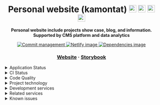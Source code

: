 <!-- Title section -->
<h1 align="center">
  Personal website (kamontat)

  <img src="https://simpleicons.org/icons/gatsby.svg" width="24px">
  <img src="https://simpleicons.org/icons/typescript.svg" width="24px">
  <img src="https://simpleicons.org/icons/jest.svg" width="24px">
  <img src="https://simpleicons.org/icons/microsoftedge.svg" width="24px">
</h1>

<!-- Description section -->
<p align="center">
  <strong>Personal website include projects show case, blog, and information. Supported by CMS platform and data analytics</strong>
</p>

<!-- Static badge setup -->
<p align="center">
  <a href="https://github.com/kamontat/gitgo">
    <img src="https://img.shields.io/badge/commit-gitgo-6DC1E8.svg" alt="Commit management" />
  </a>
  <a href="https://app.netlify.com/sites/kamontat/overview">
    <img src="https://img.shields.io/badge/deploy%20with-netlify-00C7B7.svg?logo=netlify&logoWidth=20" alt="Netlify image"/>
  </a>
  <a href="https://app.dependabot.com/accounts/kamontat/projects/168664">
    <img src="https://img.shields.io/badge/dependencies%20-dependabot-025E8C.svg?logo=dependabot&logoWidth=20" alt="Dependencies image"/>
  </a>
</p>

<!-- External section -->
<h3 align="center">
  <a href="https://kamontat.net">Website</a>
  <span> · </span>
  <a href="https://storybook.kamontat.net">Storybook</a>
</h3>

<details>
  <summary>Application Status</summary>

| Title      | Badge                                                     |
| :--------- | :-------------------------------------------------------- |
| Uptime     | [![Uptime status][uptime-status-img]][uptime-status-link] |
| Uptime 7d  | [![Uptime status][uptime-7d-img]][uptime-status-link]     |
| Uptime 30d | [![Uptime status][uptime-30d-img]][uptime-status-link]    |

</details>

<details>
  <summary>CI Status</summary>

| Title         | Badge                                                           |
| :------------ | :-------------------------------------------------------------- |
| Deployment    | [![Deployment status][netlify-status-img]][netlify-status-link] |
| Test          | [![Test status][circleci-status-img]][circleci-status-link]     |
| Code Coverage | [![Code coverage][coverage-status-img]][coverage-status-link]   |
| Quality Gate  | [![Quality status][sonarcloud-status-img]][sonarcloud-link]     |

</details>

<details>
  <summary>Code Quality</summary>

| Title           | Badge                                                                 |
| :-------------- | :-------------------------------------------------------------------- |
| Maintainability | [![maintainability][sonarcloud-maintainability-img]][sonarcloud-link] |
| Reliablilty     | [![reliablilty][sonarcloud-reliablilty-img]][sonarcloud-link]         |
| Security        | [![security][sonarcloud-security-img]][sonarcloud-link]               |
| Vulnerabilities | [![vulnerabilities][sonarcloud-vulnerabilities-img]][sonarcloud-link] |
| Technical Debt  | [![technical debt][sonarcloud-techdebt-img]][sonarcloud-link]         |
| Issues          | [![issues][sonarcloud-issues-img]][sonarcloud-link]                   |
| Line of code    | [![line of code][sonarcloud-loc-img]][sonarcloud-link]                |
| Duplicated code | [![duplicated code][sonarcloud-dupcode-img]][sonarcloud-link]         |
| Code Smell      | [![code smell][sonarcloud-code-smell-img]][sonarcloud-link]           |

</details>

<details>
  <summary>Project technology</summary>

1. Gatsby
2. React
3. Typescript
4. Styled Components
5. Eslint
6. Prettier
7. Jest
8. Gitgo
9. Git-chglog

</details>

<details>
  <summary>Development services</summary>

1. Git repository: [Github](https://github.com/kamontat/kamontat)
2. Continuous Integration: [CircleCI](https://app.circleci.com/pipelines/github/kamontat/kamontat)
3. Continuous Deployment: [Netlify](https://app.netlify.com/sites/kamontat/overview)
4. Dependencies monitoring: [Dependabot](https://app.dependabot.com/)
5. Error monitoring: [Sentry][sentry]

</details>

<details>
  <summary>Related services</summary>

1. CMS: [Contentful][contentful]
2. Google Tag Manager
3. Analytics: [Google Analytics](https://analytics.google.com/)

</details>

<details>
  <summary>Known issues</summary>

### 1. Warning on test about `Please update the following components: SideEffect(NullComponent)`

This is cause by react-helmet which resolve on version 6 that currently is beta

</details>

<!-- netlify links -->
[netlify-status-link]: https://app.netlify.com/sites/kamontat/deploys
[netlify-status-img]: https://img.shields.io/netlify/1a3194ab-0c6d-4bae-887f-caf7e1be6dea?logo=netlify&logoColor=white&style=flat-square

<!-- circleci links -->
[circleci-status-link]: https://app.circleci.com/pipelines/github/kamontat/kamontat
[circleci-status-img]: https://img.shields.io/circleci/build/github/kamontat/kamontat/master?label=circleci&logo=circleci&style=flat-square

<!-- code coverage links -->
[coverage-status-link]: https://sonarcloud.io/component_measures?id=kamontat_kamontat&metric=Coverage
[coverage-status-img]: https://img.shields.io/sonar/coverage/kamontat_kamontat?logo=sonarcloud&logoColor=white&server=https%3A%2F%2Fsonarcloud.io&style=flat-square

<!-- uptimerobot -->
[uptime-status-link]: https://status.kamontat.net
[uptime-status-img]: https://img.shields.io/uptimerobot/status/m782498097-1ad17a9a18c1ce4f09a4a295?style=flat-square
[uptime-7d-img]: https://img.shields.io/uptimerobot/ratio/7/m782498097-1ad17a9a18c1ce4f09a4a295?style=flat-square
[uptime-30d-img]: https://img.shields.io/uptimerobot/ratio/m782498097-1ad17a9a18c1ce4f09a4a295?style=flat-square

<!-- sonarcloud links -->
[sonarcloud-link]: https://sonarcloud.io/dashboard?id=kamontat_kamontat
[sonarcloud-status-img]: https://img.shields.io/sonar/quality_gate/kamontat_kamontat?server=https%3A%2F%2Fsonarcloud.io&label=quality&logo=sonarcloud&logoColor=white&style=flat-square
[sonarcloud-loc-img]: https://sonarcloud.io/api/project_badges/measure?project=kamontat_kamontat&metric=ncloc
[sonarcloud-maintainability-img]: https://sonarcloud.io/api/project_badges/measure?project=kamontat_kamontat&metric=sqale_rating
[sonarcloud-reliablilty-img]: https://sonarcloud.io/api/project_badges/measure?project=kamontat_kamontat&metric=reliability_rating
[sonarcloud-security-img]: https://sonarcloud.io/api/project_badges/measure?project=kamontat_kamontat&metric=security_rating
[sonarcloud-vulnerabilities-img]: https://sonarcloud.io/api/project_badges/measure?project=kamontat_kamontat&metric=vulnerabilities
[sonarcloud-issues-img]: https://sonarcloud.io/api/project_badges/measure?project=kamontat_kamontat&metric=bugs
[sonarcloud-code-smell-img]: https://sonarcloud.io/api/project_badges/measure?project=kamontat_kamontat&metric=code_smells
[sonarcloud-techdebt-img]: https://sonarcloud.io/api/project_badges/measure?project=kamontat_kamontat&metric=sqale_index
[sonarcloud-dupcode-img]: https://sonarcloud.io/api/project_badges/measure?project=kamontat_kamontat&metric=duplicated_lines_density

<!-- External links -->
[contentful]: https://www.contentful.com/
[netlify]: https://www.netlify.com/
[sentry]: https://sentry.io/